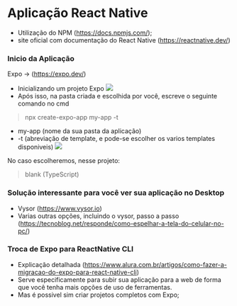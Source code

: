 # Aplicação React Native
- Utilização do NPM (https://docs.npmjs.com/);
- site oficial com documentação do React Native (https://reactnative.dev/)

### Inicio da Aplicação 
Expo -> (https://expo.dev/)
- Inicializando um projeto Expo
![](https://www.devmedia.com.br/arquivos/Artigos/40737/fig011.png)
- Após isso, na pasta criada e escolhida por você, escreve o seguinte comando no cmd
> npx create-expo-app my-app -t
- my-app (nome da sua pasta da aplicação)
- -t (abreviação de template, e pode-se escolher os varios templates disponiveis)
![](https://encrypted-tbn0.gstatic.com/images?q=tbn:ANd9GcS_STM6eGR7IQY2hFwaHNJGaGQkuBKvzDmiaA&s)

No caso escolheremos, nesse projeto:
> blank (TypeScript)
 


### Solução interessante para você ver sua aplicação no Desktop
- Vysor (https://www.vysor.io)
- Varias outras opções, incluindo o vysor, passo a passo (https://tecnoblog.net/responde/como-espelhar-a-tela-do-celular-no-pc/)

### Troca de Expo para ReactNative CLI
- Explicação detalhada (https://www.alura.com.br/artigos/como-fazer-a-migracao-do-expo-para-react-native-cli)
- Serve especificamente para subir sua aplicação para a web de forma que você tenha mais opções de uso de ferramentas.
- Mas é possivel sim criar projetos completos com Expo;
